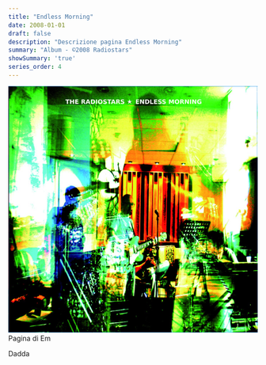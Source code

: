 ```yaml
---
title: "Endless Morning"
date: 2008-01-01
draft: false
description: "Descrizione pagina Endless Morning"
summary: "Album - ©2008 Radiostars"
showSummary: 'true'
series_order: 4
---
```


<!-- TODO: Il link funziona ma è la lente -->
[![Album cover](featured.jpg)](https://spotify.com)
Pagina di Em

Dadda
